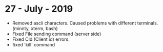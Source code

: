 # 27 - July - 2019
- Removed ascii characters. Caused problems with different terminals. (minnty, xterm, bash)
- Fixed File sending command (server side)
- Fixed CId (Client id) errors.
- fixed 'kill' command
